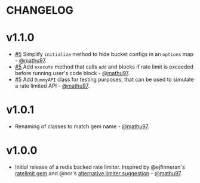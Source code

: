 # CHANGELOG

# v1.1.0
 * [#5](https://github.com/koffeefinance/ratelimitcop/pull/5) Simplify `initialize` method to hide bucket configs in an `options` map - [@mathu97](https://github.com/mathu97).
 * [#5](https://github.com/koffeefinance/ratelimitcop/pull/5) Add `execute` method that calls `add` and blocks if rate limit is exceeded before running user's code block - [@mathu97](https://github.com/mathu97).
 * [#5](https://github.com/koffeefinance/ratelimitcop/pull/5) Add `DummyAPI` class for testing purposes, that can be used to simulate a rate limited API - [@mathu97](https://github.com/mathu97). 

# v1.0.1
 * Renaming of classes to match gem name - [@mathu97](https://github.com/mathu97).

# v1.0.0

 * Initial release of a redis backed rate limiter. Inspired by @ejfinneran's [ratelimit gem](https://github.com/ejfinneran/ratelimit) and @ncr's [alternative limiter suggestion](https://github.com/ejfinneran/ratelimit/issues/38) - [@mathu97](https://github.com/mathu97).
